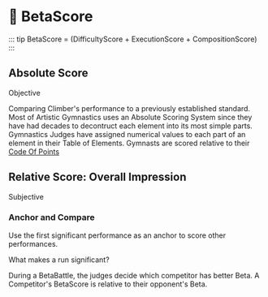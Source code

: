# 🔷 BetaScore

::: tip BetaScore = (DifficultyScore + ExecutionScore + CompositionScore)
:::



## Absolute Score

Objective

Comparing Climber's performance to a previously established standard. Most of Artistic Gymnastics uses an Absolute Scoring System since they have had decades to decontruct each element into its most simple parts. Gymnastics Judges have assigned numerical values to each part of an element in their Table of Elements. Gymnasts are scored relative to their [Code Of Points](https://www.gymnastics.sport/publicdir/rules/files/en_%202022-2024%20MAG%20CoP.pdf)

## Relative Score: Overall Impression

Subjective

### Anchor and Compare

Use	the	first significant performance as an	anchor to score other performances.

What makes a run significant?


During a BetaBattle, the judges decide which competitor has better Beta. A Competitor's BetaScore is relative to their opponent's Beta.

<!-- ![DifficultyScore](/DifficultyScoreTree.png) -->

